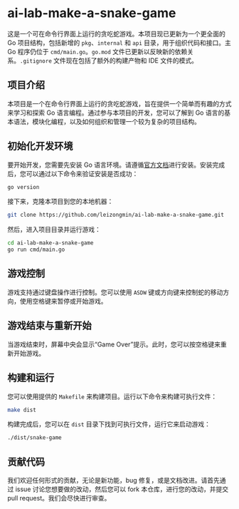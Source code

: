 # ai-lab-make-a-snake-game

这是一个可在命令行界面上运行的贪吃蛇游戏。本项目现已更新为一个更全面的 Go 项目结构，包括新增的 `pkg`、`internal` 和 `api` 目录，用于组织代码和接口。主 Go 程序仍位于 `cmd/main.go`。`go.mod` 文件已更新以反映新的依赖关系。`.gitignore` 文件现在包括了额外的构建产物和 IDE 文件的模式。

## 项目介绍

本项目是一个在命令行界面上运行的贪吃蛇游戏，旨在提供一个简单而有趣的方式来学习和探索 Go 语言编程。通过参与本项目的开发，您可以了解到 Go 语言的基本语法，模块化编程，以及如何组织和管理一个较为复杂的项目结构。

## 初始化开发环境

要开始开发，您需要先安装 Go 语言环境。请遵循[官方文档](https://golang.org/doc/install)进行安装。安装完成后，您可以通过以下命令来验证安装是否成功：

```bash
go version
```

接下来，克隆本项目到您的本地机器：

```bash
git clone https://github.com/leizongmin/ai-lab-make-a-snake-game.git
```

然后，进入项目目录并运行游戏：

```bash
cd ai-lab-make-a-snake-game
go run cmd/main.go
```

## 游戏控制

游戏支持通过键盘操作进行控制。您可以使用 `ASDW` 键或方向键来控制蛇的移动方向，使用空格键来暂停或开始游戏。

## 游戏结束与重新开始

当游戏结束时，屏幕中央会显示“Game Over”提示。此时，您可以按空格键来重新开始游戏。

## 构建和运行

您可以使用提供的 `Makefile` 来构建项目。运行以下命令来构建可执行文件：

```bash
make dist
```

构建完成后，您可以在 `dist` 目录下找到可执行文件，运行它来启动游戏：

```bash
./dist/snake-game
```

## 贡献代码

我们欢迎任何形式的贡献，无论是新功能，bug 修复，或是文档改进。请首先通过 issue 讨论您想要做的改动，然后您可以 fork 本仓库，进行您的改动，并提交 pull request。我们会尽快进行审查。
